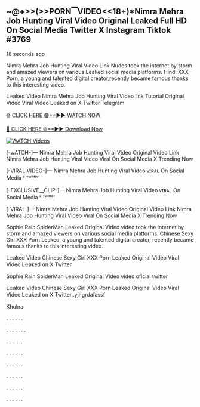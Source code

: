 ## ~@+>>(>>PORN▔VIDEO<<18+)*Nimra Mehra Job Hunting Viral Video Original Leaked Full HD On Social Media Twitter X Instagram Tiktok  #3769

18 seconds ago

Nimra Mehra Job Hunting Viral Video Link Nudes took the internet by storm and amazed viewers on various Leaked social media platforms. Hindi XXX Porn, a young and talented digital creator,recently became famous thanks to this interesting video.

L𝚎aked Video Nimra Mehra Job Hunting Viral Video link Tutorial Original Video Viral Video L𝚎aked on X Twitter Telegram

[🌐 CLICK HERE 🟢==►► WATCH NOW](https://dekho-ki-hoy-07-2k25.blogspot.com/2025/01/viral-on.html)

[🔴 CLICK HERE 🌐==►► Download Now](https://dekho-ki-hoy-07-2k25.blogspot.com/2025/01/viral-on.html)

[![WATCH Videos](https://i.imgur.com/ydURGbz.png)](https://dekho-ki-hoy-07-2k25.blogspot.com/2025/01/viral-on.html)

[-wATCH-]— Nimra Mehra Job Hunting Viral Video Original Video Link Nimra Mehra Job Hunting Viral Video Viral On Social Media X Trending Now

[-VIRAL VIDEO-]— Nimra Mehra Job Hunting Viral Video ᴠɪʀᴀʟ On Social Media ˣ ᵀʷⁱᵗᵗᵉʳ

[-EXCLUSIVE__CLIP-]— Nimra Mehra Job Hunting Viral Video ᴠɪʀᴀʟ On Social Media ˣ ᵀʷⁱᵗᵗᵉʳ

[-VIRAL-]— Nimra Mehra Job Hunting Viral Video Original Video Link Nimra Mehra Job Hunting Viral Video Viral On Social Media X Trending Now

Sophie Rain SpiderMan Leaked Original Video video took the internet by storm and amazed viewers on various social media platforms. Chinese Sexy Girl XXX Porn Leaked, a young and talented digital creator, recently became famous thanks to this interesting video.

L𝚎aked Video Chinese Sexy Girl XXX Porn Leaked Original Video Viral Video L𝚎aked on X Twitter

Sophie Rain SpiderMan Leaked Original Video video oficial twitter

L𝚎aked Video Chinese Sexy Girl XXX Porn Leaked Original Video Viral Video L𝚎aked on X Twitter..yjhgrdafassf

Khulna

.
.
.
.
.
.

.
.
.
.
.
.
.

.
.
.
.
.
.

.
.
.
.
.
.

.
.
.
.
.
.

.
.
.
.
.
.

.
.
.
.
.
.

.
.
.
.
.
.